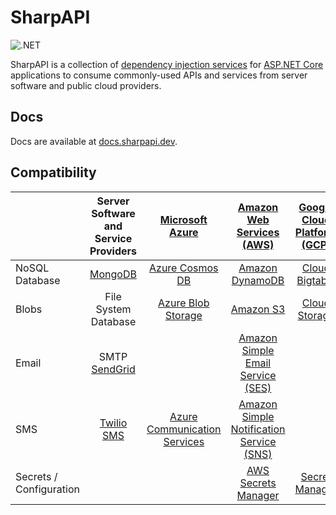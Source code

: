 # SharpAPI

![.NET](https://github.com/jonathanpotts/SharpAPI/workflows/.NET/badge.svg)

SharpAPI is a collection of [dependency injection services](https://docs.microsoft.com/aspnet/core/fundamentals/dependency-injection/) for [ASP.NET Core](https://docs.microsoft.com/aspnet/core/) applications to consume commonly-used APIs and services from server software and public cloud providers.

## Docs

Docs are available at [docs.sharpapi.dev](https://docs.sharpapi.dev/).

## Compatibility

|  | Server Software and Service Providers | [Microsoft Azure](https://azure.microsoft.com/) | [Amazon Web Services (AWS)](https://aws.amazon.com/) | [Google Cloud Platform (GCP)](https://cloud.google.com/) |
| :- | :-: | :-: | :-: | :-: |
| NoSQL Database | [MongoDB](https://www.mongodb.com/) | [Azure Cosmos DB](https://azure.microsoft.com/services/cosmos-db/) | [Amazon DynamoDB](https://aws.amazon.com/dynamodb/) | [Cloud Bigtable](https://cloud.google.com/bigtable/) |
| Blobs | File System <br> Database | [Azure Blob Storage](https://azure.microsoft.com/en-us/services/storage/blobs/) | [Amazon S3](https://aws.amazon.com/s3/) | [Cloud Storage](https://cloud.google.com/storage/) |
| Email | SMTP <br> [SendGrid](https://sendgrid.com/) |  | [Amazon Simple Email Service (SES)](https://aws.amazon.com/ses/) |  |
| SMS | [Twilio SMS](https://www.twilio.com/sms/) | [Azure Communication Services](https://azure.microsoft.com/en-us/services/communication-services/) | [Amazon Simple Notification Service (SNS)](https://aws.amazon.com/sns/)  |  |
| Secrets / Configuration |  |  | [AWS Secrets Manager](https://aws.amazon.com/secrets-manager/) | [Secret Manager](https://cloud.google.com/secret-manager/) |
